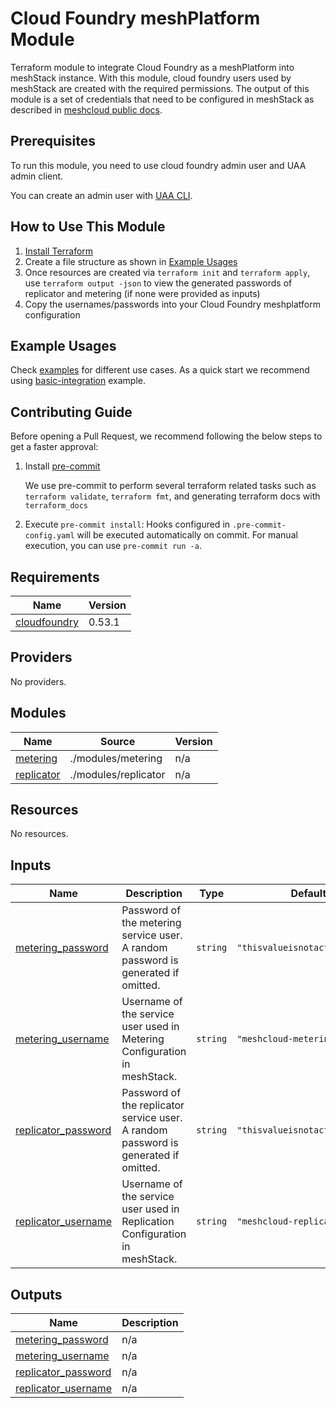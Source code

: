 # Cloud Foundry meshPlatform Module

Terraform module to integrate Cloud Foundry as a meshPlatform into meshStack instance. With this module, cloud foundry users used by meshStack are created with the required permissions. The output of this module is a set of credentials that need to be configured in meshStack as described in [meshcloud public docs](https://docs.meshcloud.io/docs/meshstack.how-to.integrate-meshplatform.html).

## Prerequisites

To run this module, you need to use cloud foundry admin user and UAA admin client.

You can create an admin user with [UAA CLI](https://docs.cloudfoundry.org/uaa/uaa-user-management.html#creating-admin-users).

## How to Use This Module

1. [Install Terraform](https://developer.hashicorp.com/terraform/install)
2. Create a file structure as shown in [Example Usages](#example-usages)
3. Once resources are created via `terraform init` and `terraform apply`, use `terraform output -json` to view the generated passwords of replicator and metering (if none were provided as inputs)
4. Copy the usernames/passwords into your Cloud Foundry meshplatform configuration

## Example Usages

Check [examples](./examples/) for different use cases. As a quick start we recommend using [basic-integration](./examples/basic-integration) example.

## Contributing Guide

Before opening a Pull Request, we recommend following the below steps to get a faster approval:

1. Install [pre-commit](https://pre-commit.com/#install)

   We use pre-commit to perform several terraform related tasks such as `terraform validate`, `terraform fmt`, and generating terraform docs with `terraform_docs`

2. Execute `pre-commit install`: Hooks configured in `.pre-commit-config.yaml` will be executed automatically on commit. For manual execution, you can use `pre-commit run -a`.

<!-- BEGIN_TF_DOCS -->
## Requirements

| Name | Version |
|------|---------|
| <a name="requirement_cloudfoundry"></a> [cloudfoundry](#requirement\_cloudfoundry) | 0.53.1 |

## Providers

No providers.

## Modules

| Name | Source | Version |
|------|--------|---------|
| <a name="module_metering"></a> [metering](#module\_metering) | ./modules/metering | n/a |
| <a name="module_replicator"></a> [replicator](#module\_replicator) | ./modules/replicator | n/a |

## Resources

No resources.

## Inputs

| Name | Description | Type | Default | Required |
|------|-------------|------|---------|:--------:|
| <a name="input_metering_password"></a> [metering\_password](#input\_metering\_password) | Password of the metering service user. A random password is generated if omitted. | `string` | `"thisvalueisnotactuallyused"` | no |
| <a name="input_metering_username"></a> [metering\_username](#input\_metering\_username) | Username of the service user used in Metering Configuration in meshStack. | `string` | `"meshcloud-metering"` | no |
| <a name="input_replicator_password"></a> [replicator\_password](#input\_replicator\_password) | Password of the replicator service user. A random password is generated if omitted. | `string` | `"thisvalueisnotactuallyused"` | no |
| <a name="input_replicator_username"></a> [replicator\_username](#input\_replicator\_username) | Username of the service user used in Replication Configuration in meshStack. | `string` | `"meshcloud-replicator"` | no |

## Outputs

| Name | Description |
|------|-------------|
| <a name="output_metering_password"></a> [metering\_password](#output\_metering\_password) | n/a |
| <a name="output_metering_username"></a> [metering\_username](#output\_metering\_username) | n/a |
| <a name="output_replicator_password"></a> [replicator\_password](#output\_replicator\_password) | n/a |
| <a name="output_replicator_username"></a> [replicator\_username](#output\_replicator\_username) | n/a |
<!-- END_TF_DOCS -->
